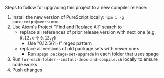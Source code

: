 Steps to follow for upgrading this project to a new compiler release:
1. Install the new version of PureScript locally: `npm i -g purescript@<version>`
2. Use Atom's Project "Find and Replace All" search to
    - replace all references of prior release version with next one (e.g. `0.12.x` -> `0.12.y`)
        - Use "0\.12\.5(?!-)" regex pattern
    - replace all versions of old package sets with newer ones
        - Run `spago package-set-upgrade` in each folder that uses spago
3. Run `for-each-folder--install-deps-and-compile.sh` locally to ensure code works
4. Push changes
